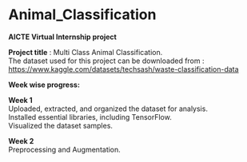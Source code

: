 # Animal_Classification

**AICTE Virtual Internship project**

**Project title** : Multi Class Animal Classification. \
The dataset used for this project can be downloaded from : [https://www.kaggle.com/datasets/techsash/waste-classification-data
](https://www.kaggle.com/datasets/iamsouravbanerjee/animal-image-dataset-90-different-animals/data)

**Week wise progress:** 

**Week 1** \
Uploaded, extracted, and organized the dataset for analysis.\
Installed essential libraries, including TensorFlow.\
Visualized the dataset samples.

**Week 2** \
Preprocessing and Augmentation.
